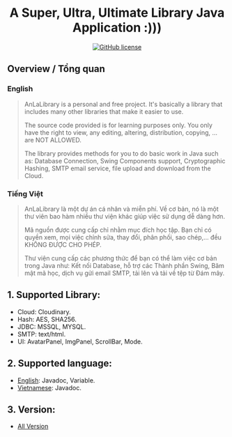 <h1 align="center">A Super, Ultra, Ultimate Library Java Application :)))</h1>
<p align="center">
  <a href="https://www.apache.org/licenses/LICENSE-2.0">
    <img src="https://img.shields.io/github/license/exadel-inc/CompreFace" alt="GitHub license" />
  </a>
</p>

## Overview / Tổng quan
### English
> AnLaLibrary is a personal and free project. It's basically a library that includes many other libraries that make it easier to use.
>
> The source code provided is for learning purposes only. You only have the right to view, any editing, altering, distribution, copying, ... are NOT ALLOWED.
>
> The library provides methods for you to do basic work in Java such as: Database Connection, Swing Components support, Cryptographic Hashing, SMTP email service, file upload and download from the Cloud.
### Tiếng Việt
> AnLaLibrary là một dự án cá nhân và miễn phí. Về cơ bản, nó là một thư viên bao hàm nhiều thư viện khác giúp việc sử dụng dễ dàng hơn.
>
> Mã nguồn được cung cấp chỉ nhằm mục đích học tập. Bạn chỉ có quyền xem, mọi việc chỉnh sửa, thay đổi, phân phối, sao chép,... đều KHÔNG ĐƯỢC CHO PHÉP.
>
> Thư viện cung cấp các phương thức để bạn có thể làm việc cơ bản trong Java như: Kết nối Database, hỗ trợ các Thành phần Swing, Băm mật mã học, dịch vụ gửi email SMTP, tải lên và tải về tệp từ Đám mây. 

## 1. Supported Library: 
* Cloud: Cloudinary.
* Hash: AES, SHA256.
* JDBC: MSSQL, MYSQL.
* SMTP: text/html.
* UI: AvatarPanel, ImgPanel, ScrollBar, Mode.

## 2. Supported language:
* [English](https://anlavn.github.io/AnLaLibrary___JavaDoc___EN/): Javadoc, Variable.
* [Vietnamese](https://anlavn.github.io/AnLaLibrary___JavaDoc___VN/): Javadoc.

## 3. Version:
* [All Version](https://github.com/AnLaVN/AnLaLibrary/tags)

